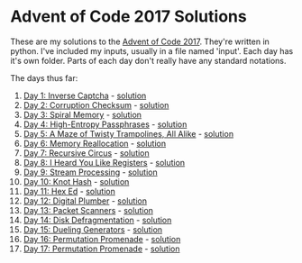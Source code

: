 # Advent of Code 2017 Solutions
These are my solutions to the [Advent of Code 2017](http://adventofcode.com/2017/).
They're written in python.  I've included my inputs, usually in a file named 'input'.
Each day has it's own folder.  Parts of each day don't really have any standard notations.

The days thus far:
1. [Day 1: Inverse Captcha](http://adventofcode.com/2017/day/1) - [solution](01/)
1. [Day 2: Corruption Checksum](http://adventofcode.com/2017/day/2) - [solution](02/)
1. [Day 3: Spiral Memory](http://adventofcode.com/2017/day/3)  - [solution](03/)
1. [Day 4: High-Entropy Passphrases](http://adventofcode.com/2017/day/4) - [solution](04/)
1. [Day 5: A Maze of Twisty Trampolines, All Alike](http://adventofcode.com/2017/day/5) - [solution](05/)
1. [Day 6: Memory Reallocation](http://adventofcode.com/2017/day/6) - [solution](06/)
1. [Day 7: Recursive Circus](http://adventofcode.com/2017/day/7) - [solution](07/)
1. [Day 8: I Heard You Like Registers](http://adventofcode.com/2017/day/8) - [solution](08/)
1. [Day 9: Stream Processing](http://adventofcode.com/2017/day/9) - [solution](09/)
1. [Day 10: Knot Hash](http://adventofcode.com/2017/day/10) - [solution](10/)
1. [Day 11: Hex Ed](http://adventofcode.com/2017/day/11) - [solution](11/)
1. [Day 12: Digital Plumber](http://adventofcode.com/2017/day/12) - [solution](12/)
1. [Day 13: Packet Scanners](http://adventofcode.com/2017/day/13) - [solution](13/)
1. [Day 14: Disk Defragmentation](http://adventofcode.com/2017/day/14) - [solution](14/)
1. [Day 15: Dueling Generators](http://adventofcode.com/2017/day/15) - [solution](15/)
1. [Day 16: Permutation Promenade](http://adventofcode.com/2017/day/16) - [solution](16/)
1. [Day 17: Permutation Promenade](http://adventofcode.com/2017/day/17) - [solution](17/)